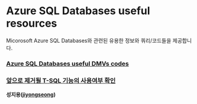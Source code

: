 # Azure SQL Databases useful resources

Micorosoft Azure SQL Databases와 관련된 유용한 정보와 쿼리/코드들을 제공합니다.

### [Azure SQL Databases useful DMVs codes](https://github.com/jiyongseong/AzurePaaSHol/tree/master/azure_sql/DMVs)

### [앞으로 제거될 T-SQL 기능의 사용여부 확인](https://github.com/jiyongseong/AzurePaaSHol/tree/master/azure_sql/deprecated)


**성지용([jiyongseong](https://github.com/jiyongseong))**
